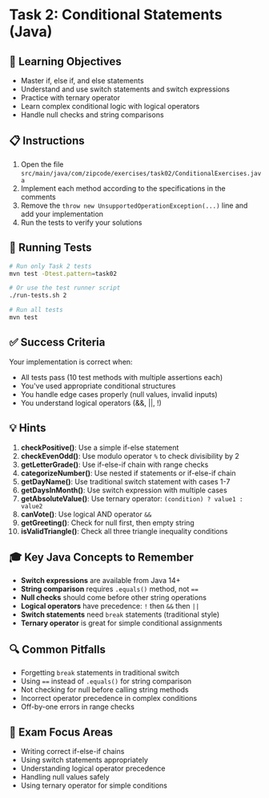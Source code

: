 # Task 2: Conditional Statements (Java)

## 🎯 Learning Objectives
- Master if, else if, and else statements
- Understand and use switch statements and switch expressions
- Practice with ternary operator
- Learn complex conditional logic with logical operators
- Handle null checks and string comparisons

## 📋 Instructions

1. Open the file `src/main/java/com/zipcode/exercises/task02/ConditionalExercises.java`
2. Implement each method according to the specifications in the comments
3. Remove the `throw new UnsupportedOperationException(...)` line and add your implementation
4. Run the tests to verify your solutions

## 🧪 Running Tests

```bash
# Run only Task 2 tests
mvn test -Dtest.pattern=task02

# Or use the test runner script
./run-tests.sh 2

# Run all tests
mvn test
```

## ✅ Success Criteria

Your implementation is correct when:
- All tests pass (10 test methods with multiple assertions each)
- You've used appropriate conditional structures
- You handle edge cases properly (null values, invalid inputs)
- You understand logical operators (&&, ||, !)

## 💡 Hints

1. **checkPositive()**: Use a simple if-else statement
2. **checkEvenOdd()**: Use modulo operator `%` to check divisibility by 2
3. **getLetterGrade()**: Use if-else-if chain with range checks
4. **categorizeNumber()**: Use nested if statements or if-else-if chain
5. **getDayName()**: Use traditional switch statement with cases 1-7
6. **getDaysInMonth()**: Use switch expression with multiple cases
7. **getAbsoluteValue()**: Use ternary operator: `(condition) ? value1 : value2`
8. **canVote()**: Use logical AND operator `&&`
9. **getGreeting()**: Check for null first, then empty string
10. **isValidTriangle()**: Check all three triangle inequality conditions

## 🎓 Key Java Concepts to Remember

- **Switch expressions** are available from Java 14+
- **String comparison** requires `.equals()` method, not `==`
- **Null checks** should come before other string operations
- **Logical operators** have precedence: `!` then `&&` then `||`
- **Switch statements** need `break` statements (traditional style)
- **Ternary operator** is great for simple conditional assignments

## 🔍 Common Pitfalls

- Forgetting `break` statements in traditional switch
- Using `==` instead of `.equals()` for string comparison
- Not checking for null before calling string methods
- Incorrect operator precedence in complex conditions
- Off-by-one errors in range checks

## 🎯 Exam Focus Areas

- Writing correct if-else-if chains
- Using switch statements appropriately
- Understanding logical operator precedence
- Handling null values safely
- Using ternary operator for simple conditions
